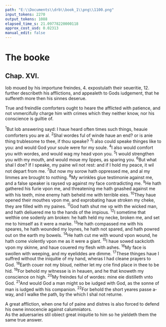 ```yaml
---
path: "E:\\Documents\\drb\\book_1\\png\\1100.png"
input_tokens: 2270
output_tokens: 1088
elapsed_time_s: 21.09778220000118
approx_cost_usd: 0.02313
manual_edit: false
---
```

# The booke
## Chap. XVI.

Iob moued by his importune freindes, 4. expostulath their seueritie, 12. further describeth his afflictions, and appealeth to Gods iudgement, that he suffereth more then his sinnes deserue.

<aside>True and freindlie comforters ought to heare the afflicted with patience, and not vnmercifully charge him with crimes which they neither know, nor his conscience is guiltie of.</aside>

<sup>1</sup>But Iob answering sayd: I haue heard often times such things, heauie comforters you are al. <sup>2</sup>Shal wordes ful of winde haue an end? or is anie thing trublesome to thee, if thou speake? <sup>3</sup>I also could speake thinges like to you: and would God your soule were for my soule. <sup>4</sup>I also would comfort you with wordes, and would wag my head vpon you. <sup>5</sup>I would strengthen you with my mouth, and would moue my lippes, as sparing you. <sup>6</sup>But what shal I doe? If I speake, my paine wil not rest: and if I hold my peace, it wil not depart from me. <sup>7</sup>But now my sorow hath oppressed me, and al my limmes are brought to nothing. <sup>8</sup>My wrinkles giue testimonie against me, and a false speaker is raysed vp against my face contradicting me. <sup>9</sup>He hath gathered his furie vpon me, and threatening me hath gnashed against me with his teeth, mine enemy hath beheld me with terrible eies. <sup>10</sup>They haue opened their mouthes vpon me, and exprobating haue stroken my cheke, they are filled with my paines. <sup>11</sup>God hath shut me vp with the wicked man, and hath deliuered me to the hands of the impious. <sup>12</sup>I sometime that welthie one sodenly am broken: he hath held my necke, broken me, and set me to himself as it were a marke. <sup>13</sup>He hath compassed me with his speares, he hath wounded my loynes, he hath not spared, and hath powred out on the earth my bowels. <sup>14</sup>He hath cut me with wound vpon wound, he hath come violent­ly vpon me as it were a giant. <sup>15</sup>I haue sowed sackcloth vpon my skinne, and haue couered my flesh with ashes. <sup>16</sup>My face is swollen with weeping, and my eyeliddes are dimme. <sup>17</sup>These thinges haue I suffred without the iniquitie of my hand, wheras I had cleane prayers to God. <sup>18</sup>Earth couer not my bloud, neither let my crie find place in thee to be hid. <sup>19</sup>For behold my witnesse is in heauen, and he that knoweth my conscience on high. <sup>20</sup>My freindes ful of wor­des: mine eie distilleth vnto God. <sup>21</sup>And would God a man might so be iudged with God, as the sonne of man is iudged with his companion. <sup>22</sup>For behold the short yeares passe a­way, and I walke the path, by the which I shal not returne.

<aside>A great affli­ction, when one ful of pai­ne and distres is also forced to defend his owne inno­cencie against calumniators.</aside>

<aside>As the aduer­saries stil ob­iect great ini­quitie to him so he yieldeth them the same true answer.</aside>

[^1]: True and freindlie comforters ought to heare the afflicted with patience, and not vnmercifully charge him with crimes which they neither know, nor his conscience is guiltie of.

[^2]: A great affli­ction, when one ful of pai­ne and distres is also forced to defend his owne inno­cencie against calumniators.

[^3]: As the aduer­saries stil ob­iect great ini­quitie to him so he yieldeth them the same true answer.